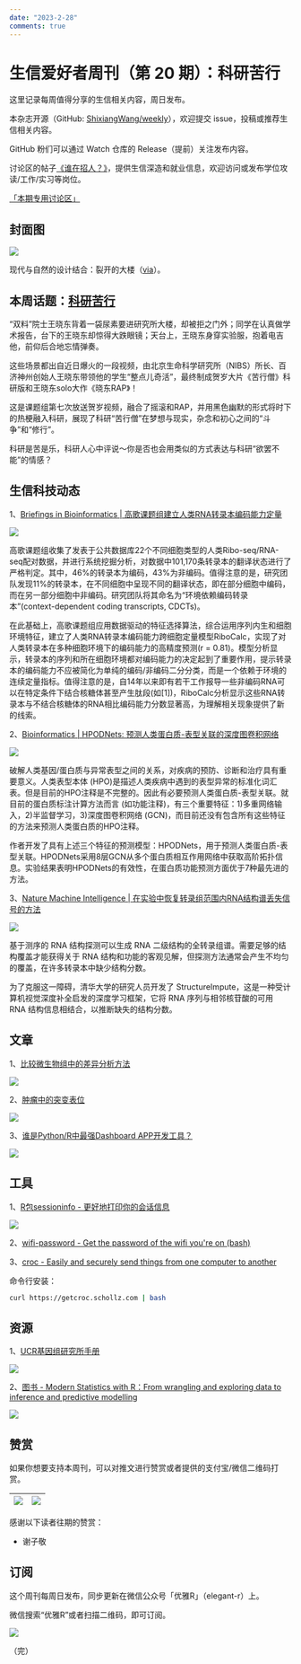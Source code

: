 ```yaml
---
date: "2023-2-28"
comments: true
---
```


# 生信爱好者周刊（第 20 期）：科研苦行

这里记录每周值得分享的生信相关内容，周日发布。

本杂志开源（GitHub: [ShixiangWang/weekly](https://github.com/ShixiangWang/weekly)），欢迎提交 issue，投稿或推荐生信相关内容。

GitHub 粉们可以通过 Watch 仓库的 Release（提前）关注发布内容。

讨论区的帖子[《谁在招人？》](https://github.com/ShixiangWang/weekly/issues/2)，提供生信深造和就业信息，欢迎访问或发布学位攻读/工作/实习等岗位。

[「本期专用讨论区」](https://github.com/ShixiangWang/weekly/issues/496)

## 封面图


![](https://gitee.com/ShixiangWang/ImageCollection/raw/master/2022-3-6/1646580222458-1646580162366-image.png)

现代与自然的设计结合：裂开的大楼（[via](https://www.globalconstructionreview.com/work-begins-on-mad-architects-cracked-denver-residential-tower/)）。



## 本周话题：[科研苦行](https://mp.weixin.qq.com/s/NLmG2GvEKOssEgGtHKUGdQ)

“双料”院士王晓东背着一袋尿素要进研究所大楼，却被拒之门外；同学在认真做学术报告，台下的王晓东却惊得大跌眼镜；天台上，王晓东身穿实验服，抱着电吉他，前仰后合地忘情弹奏。

这些场景都出自近日爆火的一段视频，由北京生命科学研究所（NIBS）所长、百济神州创始人王晓东带领他的学生“整点儿奇活”，最终制成贺岁大片《苦行僧》科研版和王晓东solo大作《晓东RAP》！

这是课题组第七次放送贺岁视频，融合了摇滚和RAP，并用黑色幽默的形式将时下的热梗融入科研，展现了科研“苦行僧”在梦想与现实，杂念和初心之间的“斗争”和“修行”。

科研是苦是乐，科研人心中评说～你是否也会用类似的方式表达与科研“欲罢不能”的情感？

## 生信科技动态

1、[Briefings in Bioinformatics | 高歌课题组建立人类RNA转录本编码能力定量](https://mp.weixin.qq.com/s/BCwrvwEaFOUD7tRQmMFQFQ)


![](https://gitee.com/ShixiangWang/ImageCollection/raw/master/2022-3-6/1646580441519-image.png)


高歌课题组收集了发表于公共数据库22个不同细胞类型的人类Ribo-seq/RNA-seq配对数据，并进行系统挖掘分析，对数据中101,170条转录本的翻译状态进行了严格判定。其中，46%的转录本为编码，43%为非编码。值得注意的是，研究团队发现11%的转录本，在不同细胞中呈现不同的翻译状态，即在部分细胞中编码，而在另一部分细胞中非编码。研究团队将其命名为“环境依赖编码转录本”(context-dependent coding transcripts, CDCTs)。

在此基础上，高歌课题组应用数据驱动的特征选择算法，综合运用序列内生和细胞环境特征，建立了人类RNA转录本编码能力跨细胞定量模型RiboCalc，实现了对人类转录本在多种细胞环境下的编码能力的高精度预测(r = 0.81)。模型分析显示，转录本的序列和所在细胞环境都对编码能力的决定起到了重要作用，提示转录本的编码能力不应被简化为单纯的编码/非编码二分分类，而是一个依赖于环境的连续定量指标。值得注意的是，自14年以来即有若干工作报导一些非编码RNA可以在特定条件下结合核糖体甚至产生肽段(如[1])，RiboCalc分析显示这些RNA转录本与不结合核糖体的RNA相比编码能力分数显著高，为理解相关现象提供了新的线索。

2、[Bioinformatics | HPODNets: 预测人类蛋白质-表型关联的深度图卷积网络](https://mp.weixin.qq.com/s/VBh1QsRJz8983IIn5iBAuQ)


![](https://gitee.com/ShixiangWang/ImageCollection/raw/master/2022-3-6/1646580506373-image.png)

破解人类基因/蛋白质与异常表型之间的关系，对疾病的预防、诊断和治疗具有重要意义。人类表型本体 (HPO)是描述人类疾病中遇到的表型异常的标准化词汇表。但是目前的HPO注释是不完整的。因此有必要预测人类蛋白质-表型关联。就目前的蛋白质标注计算方法而言 (如功能注释)，有三个重要特征：1)多重网络输入，2)半监督学习，3)深度图卷积网络 (GCN)，而目前还没有包含所有这些特征的方法来预测人类蛋白质的HPO注释。

作者开发了具有上述三个特征的预测模型：HPODNets，用于预测人类蛋白质-表型关联。HPODNets采用8层GCN从多个蛋白质相互作用网络中获取高阶拓扑信息。实验结果表明HPODNets的有效性，在蛋白质功能预测方面优于7种最先进的方法。

3、[Nature Machine Intelligence | 在实验中恢复转录组范围内RNA结构谱丢失信号的方法](https://mp.weixin.qq.com/s/GvfCJtOSHvHxZWc5gGQAJQ)


![](https://gitee.com/ShixiangWang/ImageCollection/raw/master/2022-3-6/1646580619230-image.png)


基于测序的 RNA 结构探测可以生成 RNA 二级结构的全转录组谱。需要足够的结构覆盖才能获得关于 RNA 结构和功能的客观见解，但探测方法通常会产生不均匀的覆盖，在许多转录本中缺少结构分数。

为了克服这一障碍，清华大学的研究人员开发了 StructureImpute，这是一种受计算机视觉深度补全启发的深度学习框架，它将 RNA 序列与相邻核苷酸的可用 RNA 结构信息相结合，以推断缺失的结构分数。


## 文章

1、[比较微生物组中的差异分析方法](https://mp.weixin.qq.com/s/SjIoBofoI2T7x_VtsgV7FA)


![](https://gitee.com/ShixiangWang/ImageCollection/raw/master/2022-3-6/1646580833696-image.png)


2、[肿瘤中的突变表位](https://mp.weixin.qq.com/s/LU96fW1oF9spTMNh_IgC2w)


![](https://gitee.com/ShixiangWang/ImageCollection/raw/master/2022-3-6/1646580778426-image.png)


3、[谁是Python/R中最强Dashboard APP开发工具？](https://zhuanlan.zhihu.com/p/429709268)


![](https://gitee.com/ShixiangWang/ImageCollection/raw/master/2022-3-6/1646580802423-image.png)



## 工具

1、[R包sessioninfo - 更好地打印你的会话信息](https://github.com/r-lib/sessioninfo)


![](https://gitee.com/ShixiangWang/ImageCollection/raw/master/2022-3-6/1646580899341-image.png)

2、[wifi-password - Get the password of the wifi you're on (bash)](https://github.com/rauchg/wifi-password)

3、[croc - Easily and securely send things from one computer to another](https://github.com/schollz/croc)

命令行安装：

```sh
curl https://getcroc.schollz.com | bash
```


## 资源

1、[UCR基因组研究所手册](http://manuals.bioinformatics.ucr.edu/)


![](https://gitee.com/ShixiangWang/ImageCollection/raw/master/2022-3-6/1646581139744-image.png)

2、[图书 - Modern Statistics with R：From wrangling and exploring data to inference and predictive modelling](http://www.modernstatisticswithr.com/)


![](https://gitee.com/ShixiangWang/ImageCollection/raw/master/2022-3-6/1646581212357-image.png)


## 赞赏

如果你想要支持本周刊，可以对推文进行赞赏或者提供的支付宝/微信二维码打赏。

| ![](https://gitee.com/ShixiangWang/ImageCollection/raw/master/png/202109171440597.jpg) | ![](https://gitee.com/ShixiangWang/ImageCollection/raw/master/png/202109171440452.jpg) |
| ------------------------------------------------------------ | ------------------------------------------------------------ |

感谢以下读者往期的赞赏：

- 谢子敬

## 订阅

这个周刊每周日发布，同步更新在微信公众号「优雅R」（elegant-r）上。

微信搜索“优雅R”或者扫描二维码，即可订阅。

![](https://gitee.com/ShixiangWang/ImageCollection/raw/master/png/202109101438292.jpg)

（完）

